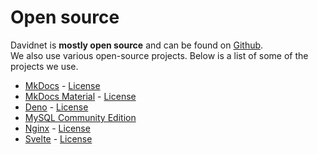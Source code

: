# Open source

Davidnet is **mostly open source** and can be found on [Github](https://github.com/davidnet-net/).  
We also use various open-source projects. Below is a list of some of the projects we use.

- [MkDocs](https://github.com/mkdocs/) - [License](https://github.com/mkdocs/mkdocs/blob/master/LICENSE)  
- [MkDocs Material](https://github.com/squidfunk/mkdocs-material) - [License](https://github.com/squidfunk/mkdocs-material/blob/master/LICENSE)  
- [Deno](https://github.com/denoland/deno/tree/main) - [License](https://github.com/denoland/deno/blob/main/LICENSE.md)  
- [MySQL Community Edition](https://www.mysql.com/products/community/)
- [Nginx](https://github.com/nginx/nginx) - [License](https://github.com/nginx/nginx/blob/master/LICENSE)
- [Svelte](https://github.com/sveltejs/svelte/) - [License](https://github.com/sveltejs/svelte/blob/main/LICENSE.md)
